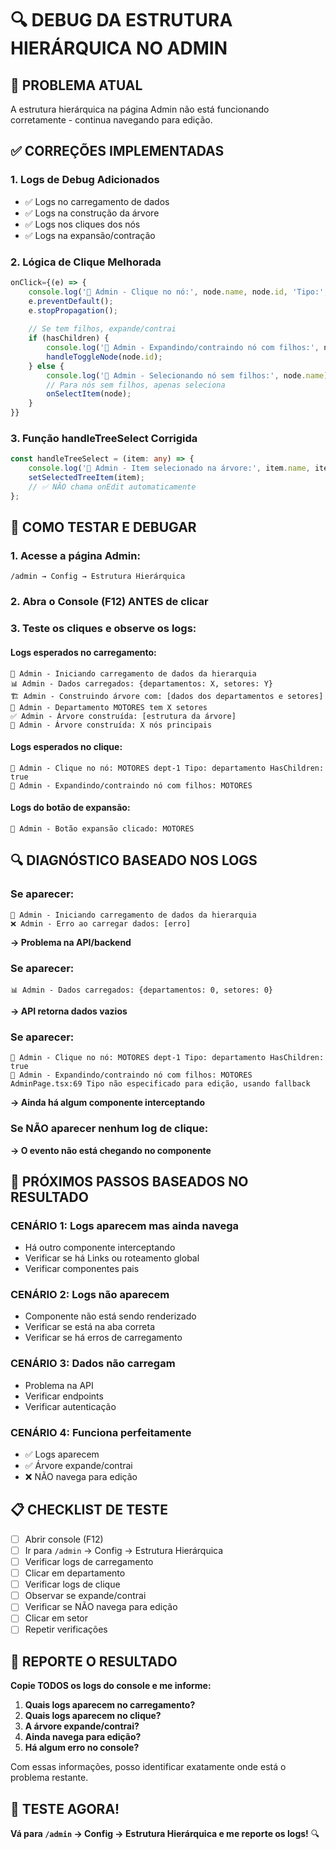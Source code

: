 # 🔍 DEBUG DA ESTRUTURA HIERÁRQUICA NO ADMIN

## 🚨 PROBLEMA ATUAL
A estrutura hierárquica na página Admin não está funcionando corretamente - continua navegando para edição.

## ✅ CORREÇÕES IMPLEMENTADAS

### 1. **Logs de Debug Adicionados**
- ✅ Logs no carregamento de dados
- ✅ Logs na construção da árvore
- ✅ Logs nos cliques dos nós
- ✅ Logs na expansão/contração

### 2. **Lógica de Clique Melhorada**
```typescript
onClick={(e) => {
    console.log('🌳 Admin - Clique no nó:', node.name, node.id, 'Tipo:', node.type, 'HasChildren:', hasChildren);
    e.preventDefault();
    e.stopPropagation();
    
    // Se tem filhos, expande/contrai
    if (hasChildren) {
        console.log('📂 Admin - Expandindo/contraindo nó com filhos:', node.name);
        handleToggleNode(node.id);
    } else {
        console.log('📄 Admin - Selecionando nó sem filhos:', node.name);
        // Para nós sem filhos, apenas seleciona
        onSelectItem(node);
    }
}}
```

### 3. **Função handleTreeSelect Corrigida**
```typescript
const handleTreeSelect = (item: any) => {
    console.log('🌳 Admin - Item selecionado na árvore:', item.name, item.type);
    setSelectedTreeItem(item);
    // ✅ NÃO chama onEdit automaticamente
};
```

## 🧪 COMO TESTAR E DEBUGAR

### 1. **Acesse a página Admin:**
```
/admin → Config → Estrutura Hierárquica
```

### 2. **Abra o Console (F12) ANTES de clicar**

### 3. **Teste os cliques e observe os logs:**

#### **Logs esperados no carregamento:**
```
🔄 Admin - Iniciando carregamento de dados da hierarquia
📊 Admin - Dados carregados: {departamentos: X, setores: Y}
🏗️ Admin - Construindo árvore com: [dados dos departamentos e setores]
🏢 Admin - Departamento MOTORES tem X setores
✅ Admin - Árvore construída: [estrutura da árvore]
🌳 Admin - Árvore construída: X nós principais
```

#### **Logs esperados no clique:**
```
🌳 Admin - Clique no nó: MOTORES dept-1 Tipo: departamento HasChildren: true
📂 Admin - Expandindo/contraindo nó com filhos: MOTORES
```

#### **Logs do botão de expansão:**
```
🔽 Admin - Botão expansão clicado: MOTORES
```

## 🔍 DIAGNÓSTICO BASEADO NOS LOGS

### **Se aparecer:**
```
🔄 Admin - Iniciando carregamento de dados da hierarquia
❌ Admin - Erro ao carregar dados: [erro]
```
**→ Problema na API/backend**

### **Se aparecer:**
```
📊 Admin - Dados carregados: {departamentos: 0, setores: 0}
```
**→ API retorna dados vazios**

### **Se aparecer:**
```
🌳 Admin - Clique no nó: MOTORES dept-1 Tipo: departamento HasChildren: true
📂 Admin - Expandindo/contraindo nó com filhos: MOTORES
AdminPage.tsx:69 Tipo não especificado para edição, usando fallback
```
**→ Ainda há algum componente interceptando**

### **Se NÃO aparecer nenhum log de clique:**
**→ O evento não está chegando no componente**

## 🎯 PRÓXIMOS PASSOS BASEADOS NO RESULTADO

### **CENÁRIO 1: Logs aparecem mas ainda navega**
- Há outro componente interceptando
- Verificar se há Links ou roteamento global
- Verificar componentes pais

### **CENÁRIO 2: Logs não aparecem**
- Componente não está sendo renderizado
- Verificar se está na aba correta
- Verificar se há erros de carregamento

### **CENÁRIO 3: Dados não carregam**
- Problema na API
- Verificar endpoints
- Verificar autenticação

### **CENÁRIO 4: Funciona perfeitamente**
- ✅ Logs aparecem
- ✅ Árvore expande/contrai
- ❌ NÃO navega para edição

## 📋 CHECKLIST DE TESTE

- [ ] Abrir console (F12)
- [ ] Ir para `/admin` → Config → Estrutura Hierárquica
- [ ] Verificar logs de carregamento
- [ ] Clicar em departamento
- [ ] Verificar logs de clique
- [ ] Observar se expande/contrai
- [ ] Verificar se NÃO navega para edição
- [ ] Clicar em setor
- [ ] Repetir verificações

## 🚨 REPORTE O RESULTADO

**Copie TODOS os logs do console e me informe:**

1. **Quais logs aparecem no carregamento?**
2. **Quais logs aparecem no clique?**
3. **A árvore expande/contrai?**
4. **Ainda navega para edição?**
5. **Há algum erro no console?**

Com essas informações, posso identificar exatamente onde está o problema restante.

## 🎯 TESTE AGORA!

**Vá para `/admin` → Config → Estrutura Hierárquica e me reporte os logs!** 🔍
